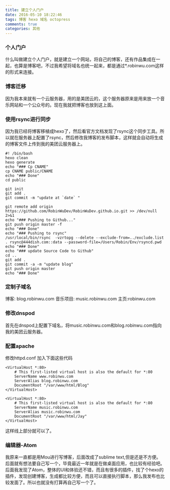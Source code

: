 ```yaml
---
title: 建立个人门户
date: 2016-05-10 18:22:46
tags: 博客 hexo 域名 octopress
comments: true
categories: 其他
---
```

### 个人门户
什么叫做建立个人门户，就是建立一个网站，将自己的博客，还有作品集成在一起，也算是博客吧，不过我希望将域名也统一起来，都是通过*.robinwu.com这样的形式来连接。

### 博客迁移
因为我本来就有一个云服务器，用的是美团云的，这个服务器原来是用来放一个音乐网站和一个公众号的。现在我就把博客也放到这上面。

### 使用rsync进行同步
因为我已经将博客移植成hexo了，然后看官方文档发现了rsync这个同步工具。所以就在服务器上配置了rsync，然后修改我博客的发布脚本，这样就会自动将生成的博客文件上传到我的美团云服务器上。

```
#! /bin/bash
hexo clean
hexo generate
echo "### Cp CNAME"
cp CNAME public/CNAME
echo "### Done"
cd public

git init
git add .
git commit -m "update at `date` "

git remote add origin https://github.com/RobinWuDev/RobinWuDev.github.io.git >> /dev/null 2>&1
echo "### Pushing to Github..."
git push origin master -f
echo "### Done"
echo "### Pushing to rsync"
/usr/local/bin/rsync  -vzrtopg --delete --exclude-from=../exclude.list . rsync@444dish.com::data --password-file=/Users/Robin/Env/rsyncd.pwd
echo "### Done"
echo "### update Source Code to Github"
cd ..
git add .
git commit -a -m "update blog"
git push origin master
echo "### Done"
```

### 定制子域名
博客: blog.robinwu.com
音乐项目: music.robinwu.com
主页:robinwu.com

### 修改dnspod
首先在dnspod上配置下域名，将music.robinwu.com和blog.robinwu.com指向我的美团云服务器。

### 配置apache
修改httpd.conf
加入下面这些代码
```
<VirtualHost *:80>
    # This first-listed virtual host is also the default for *:80
    ServerName www.robinwu.com
    ServerAlias blog.robinwu.com
    DocumentRoot "/var/www/html/Blog"
</VirtualHost>

<VirtualHost *:80>
    # This first-listed virtual host is also the default for *:80
    ServerName music.robinwu.com
    ServerAlias music.robinwu.com
    DocumentRoot "/var/www/html/Jay"
</VirtualHost>
```

这样线上部分就可以了。


### 编辑器-Atom
我原来一直都是用Mou进行写博客，后面改成了sublime text,但是还是不方便。后面就有想法要自己写一个，毕竟最近一年就是在做桌面应用，也比较有经验吧。后面我发现了Atom，整体的UI和体验还不错，而且有很多的插件，找了个hexo的插件，发现创建博客，生成都比较方便，而且可以直接执行脚本，那么我发布也比较发面了。所以也就没有打算再自己写一个了。
